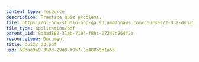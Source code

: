 ```yaml
---
content_type: resource
description: Practice quiz problems.
file: https://ol-ocw-studio-app-qa.s3.amazonaws.com/courses/2-032-dynamics-fall-2004/693ae9a9358d29d8f9575e488b5b1a55_quiz2_03.pdf
file_type: application/pdf
parent_uid: 9b3ad882-31ab-7104-f8bc-27247d964f2a
resourcetype: Document
title: quiz2_03.pdf
uid: 693ae9a9-358d-29d8-f957-5e488b5b1a55
---
```

